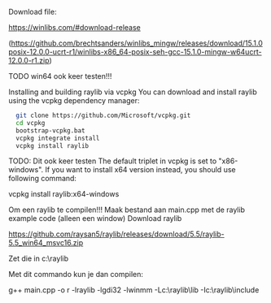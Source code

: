 
Download file:

https://winlibs.com/#download-release

(https://github.com/brechtsanders/winlibs_mingw/releases/download/15.1.0posix-12.0.0-ucrt-r1/winlibs-x86_64-posix-seh-gcc-15.1.0-mingw-w64ucrt-12.0.0-r1.zip)

TODO win64 ook keer testen!!!



Installing and building raylib via vcpkg
You can download and install raylib using the vcpkg dependency manager:

```bash
  git clone https://github.com/Microsoft/vcpkg.git
  cd vcpkg
  bootstrap-vcpkg.bat
  vcpkg integrate install
  vcpkg install raylib
```

TODO: Dit ook keer testen
The default triplet in vcpkg is set to "x86-windows". If you want to install x64 version instead, you should use following command:

  vcpkg install raylib:x64-windows


Om een raylib te compilen!!!
Maak bestand aan main.cpp met de raylib example code (alleen een window)
Download raylib 

https://github.com/raysan5/raylib/releases/download/5.5/raylib-5.5_win64_msvc16.zip

Zet die in c:\raylib

Met dit commando kun je dan compilen:

g++ main.cpp -o r -lraylib -lgdi32 -lwinmm -Lc:\raylib\lib -Ic:\raylib\include